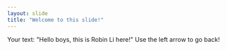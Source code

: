```yaml
---
layout: slide
title: "Welcome to this slide!"
---
```

Your text: "Hello boys, this is Robin Li here!"
Use the left arrow to go back!
